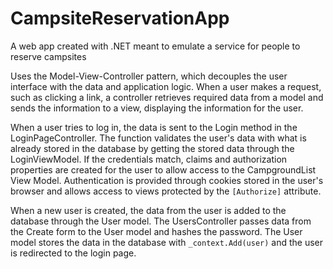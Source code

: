 # CampsiteReservationApp
A web app created with .NET meant to emulate a service for people to reserve campsites

Uses the Model-View-Controller pattern, which decouples the user interface with the data and application logic. When a user makes a request, such as clicking a link, a controller retrieves required data from a model and sends the information to a view, displaying the information for the user.

When a user tries to log in, the data is sent to the Login method in the LoginPageController. The function validates the user's data with what is already stored in the database by getting the stored data through the LoginViewModel. If the credentials match, claims and authorization properties are created for the user to allow access to the CampgroundList View Model. Authentication is provided through cookies stored in the user's browser and allows access to views protected by the `[Authorize]` attribute.

When a new user is created, the data from the user is added to the database through the User model. The UsersController passes data from the Create form to the User model and hashes the password. The User model stores the data in the database with `_context.Add(user)` and the user is redirected to the login page.
